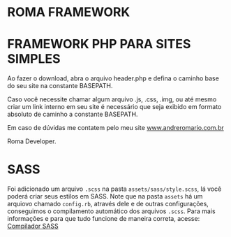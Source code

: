 # ROMA FRAMEWORK
# FRAMEWORK PHP PARA SITES SIMPLES

Ao fazer o download, abra o arquivo header.php e defina o caminho base do seu site na constante BASEPATH.

Caso você necessite chamar algum arquivo .js, .css, .img, ou até mesmo criar um link interno em seu site é necessário que 
seja exibido em formato absoluto de caminho a constante BASEPATH.

Em caso de dúvidas me contatem pelo meu site <a href="http://www.andreromario.com.br/" target="_blank">www.andreromario.com.br</a>

Roma Developer.

# SASS

Foi adicionado um arquivo <code>.scss</code> na pasta <code>assets/sass/style.scss</code>, lá você poderá criar seus estilos em SASS.
Note que na pasta <code>assets</code> há um arquiovo chamado <code>config.rb</code>, através dele e de outras configurações, conseguimos o
compilamento automático dos arquivos <code>.scss</code>. Para mais informações e para que tudo funcione de maneira correta, acesse:
<a href="https://gist.github.com/renanlara/fefc9659e3238f31700e" target="_blank">Compilador SASS</a>